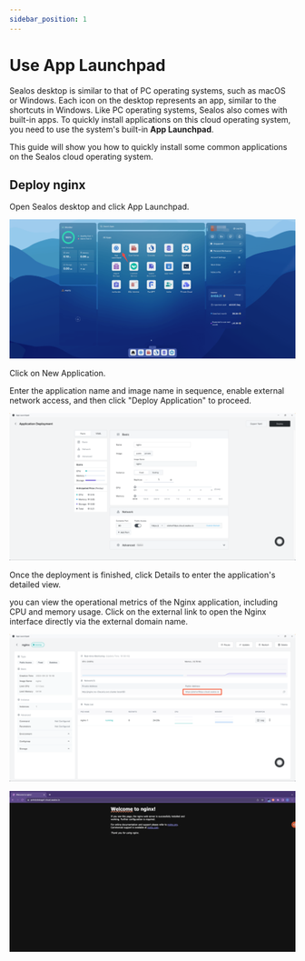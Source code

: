 ```yaml
---
sidebar_position: 1
---
```


# Use App Launchpad

Sealos desktop is similar to that of PC operating systems, such as macOS or Windows. Each icon on the desktop represents
an app, similar to the shortcuts in Windows. Like PC operating systems, Sealos also comes with built-in apps. To quickly
install applications on this cloud operating system, you need to use the system's built-in **App Launchpad**.

This guide will show you how to quickly install some common applications on the Sealos cloud operating system.

## Deploy nginx

Open Sealos desktop and click App Launchpad.

![](./images/use-app-launchpad-1.png)

Click on New Application.

Enter the application name and image name in sequence, enable external network access, and then click "Deploy
Application" to proceed.

![](./images/use-app-launchpad-2.png)

Once the deployment is finished, click Details to enter the application's detailed view.

you can view the operational metrics of the Nginx application, including CPU and memory usage. Click on the external
link to open the Nginx interface directly via the external domain name.

![](./images/use-app-launchpad-3.png)

![](./images/use-app-launchpad-4.png)